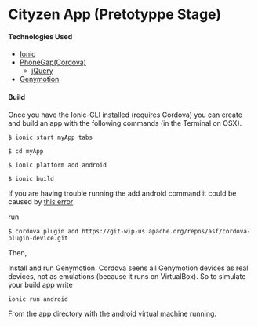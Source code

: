 Cityzen App (Pretotyppe Stage)
======

#### Technologies Used

- [Ionic](http://ionicframework.com/)
- [PhoneGap(Cordova)](http://phonegap.com/)
  - [jQuery](http://jquery.com/) 
- [Genymotion](http://www.genymotion.com/)



#### Build

Once you have the Ionic-CLI installed (requires Cordova) you can create and build an app with the following commands (in the Terminal on OSX).

```
$ ionic start myApp tabs

$ cd myApp

$ ionic platform add android

$ ionic build
```

If you are having trouble running the add android command it could be caused by [this error](http://forum.ionicframework.com/t/unable-to-add-plugins-perhaps-your-version-of-cordova-is-too-old/3807/2)

run
```
$ cordova plugin add https://git-wip-us.apache.org/repos/asf/cordova-plugin-device.git

```

Then,

Install and run Genymotion. Cordova seens all Genymotion devices as real devices, not as emulations (because it runs on VirtualBox). So to simulate your build app write 

```
ionic run android
```

From the app directory with the android virtual machine running.
